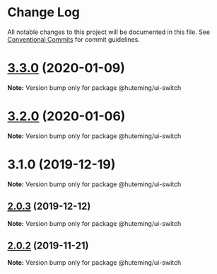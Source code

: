 # Change Log

All notable changes to this project will be documented in this file.
See [Conventional Commits](https://conventionalcommits.org) for commit guidelines.

# [3.3.0](https://github.com/huteming/huteming-ui/compare/v3.2.0...v3.3.0) (2020-01-09)

**Note:** Version bump only for package @huteming/ui-switch





# [3.2.0](https://github.com/huteming/huteming-ui/compare/v3.1.0...v3.2.0) (2020-01-06)

**Note:** Version bump only for package @huteming/ui-switch





# 3.1.0 (2019-12-19)

**Note:** Version bump only for package @huteming/ui-switch





## [2.0.3](https://github.com/huteming/huteming-ui/compare/@huteming/ui-switch@2.0.2...@huteming/ui-switch@2.0.3) (2019-12-12)

**Note:** Version bump only for package @huteming/ui-switch





## [2.0.2](https://github.com/huteming/huteming-ui/compare/@huteming/ui-switch@2.0.1...@huteming/ui-switch@2.0.2) (2019-11-21)

**Note:** Version bump only for package @huteming/ui-switch
